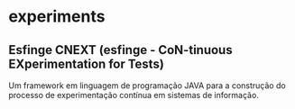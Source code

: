 # experiments

## Esfinge CNEXT (esfinge - CoN-tinuous EXperimentation for Tests)

Um framework em linguagem de programação JAVA para a construção do processo de experimentação contínua em sistemas de informação.